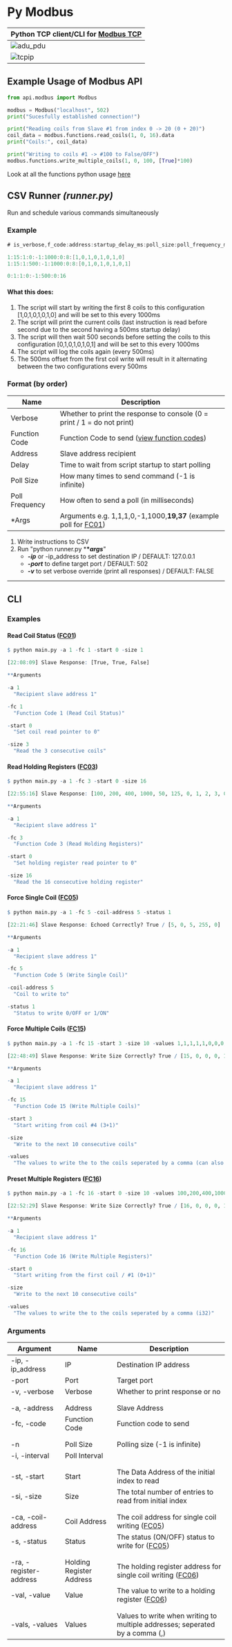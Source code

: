 # Py Modbus


|Python TCP client/CLI for [Modbus TCP](https://www.simplymodbus.ca/TCP.htm)|
|-|
|![adu_pdu](https://github.com/joseph-gerald/py-tcp-modbus/assets/73967013/8453c242-effa-4b31-a63d-2c8ad6bade46)|
|![tcpip](https://github.com/joseph-gerald/py-tcp-modbus/assets/73967013/104529ac-7b15-4a99-9dc3-6f5dcea37801)|




## Example Usage of Modbus API
```py
from api.modbus import Modbus

modbus = Modbus("localhost", 502)
print("Sucesfully established connection!")

print("Reading coils from Slave #1 from index 0 -> 20 (0 + 20)")
coil_data = modbus.functions.read_coils(1, 0, 16).data
print("Coils:", coil_data)

print("Writing to coils #1 -> #100 to False/OFF")
modbus.functions.write_multiple_coils(1, 0, 100, [True]*100)
```

Look at all the functions python usage [here](https://github.com/joseph-gerald/py-tcp-modbus/blob/main/modbus/api/function_wrapper.py)

## CSV Runner *(runner.py)*
Run and schedule various commands simultaneously

### Example
```cs
# is_verbose,f_code:address:startup_delay_ms:poll_size:poll_frequency_ms:args...

1:15:1:0:-1:1000:0:8:[1,0,1,0,1,0,1,0]
1:15:1:500:-1:1000:0:8:[0,1,0,1,0,1,0,1]

0:1:1:0:-1:500:0:16
```
#### What this does:
1. The script will start by writing the first 8 coils to this configuration [1,0,1,0,1,0,1,0] and will be set to this every 1000ms
2. The script will print the current coils (last instruction is read before second due to the second having a 500ms startup delay)
3. The script will then wait 500 seconds before setting the coils to this configuration [0,1,0,1,0,1,0,1] and will be set to this every 1000ms
4. The script will log the coils again (every 500ms)
5. The 500ms offset from the first coil write will result in it alternating between the two configurations every 500ms

### Format (by order)

| Name | Description |
|-----|-----|
| Verbose | Whether to print the response to console (0 = print / 1 = do not print) |
| Function Code | Function Code to send ([view function codes](https://www.simplymodbus.ca/FC01.htm)) |
| Address | Slave address recipient |
| Delay | Time to wait from script startup to start polling |
| Poll Size | How many times to send command (-1 is infinite) |
| Poll Frequency | How often to send a poll (in milliseconds) |
| *Args | Arguments e.g. 1,1,1,0,-1,1000,**19,37** (example poll for [FC01](https://www.simplymodbus.ca/FC01.htm)) |

1. Write instructions to CSV
2. Run "python runner.py ***\**args***"
   - ***-ip*** or -ip_address to set destination IP / DEFAULT: 127.0.0.1
   - ***-port*** to define target port / DEFAULT: 502
   - ***-v*** to set verbose override (print all responses) / DEFAULT: FALSE

---
  
## CLI

### Examples
#### Read Coil Status ([FC01](https://www.simplymodbus.ca/FC01.htm))
```r
$ python main.py -a 1 -fc 1 -start 0 -size 1

[22:08:09] Slave Response: [True, True, False]

**Arguments

-a 1
  "Recipient slave address 1"

-fc 1
  "Function Code 1 (Read Coil Status)"

-start 0
  "Set coil read pointer to 0"

-size 3
  "Read the 3 consecutive coils"
```

#### Read Holding Registers ([FC03](https://www.simplymodbus.ca/FC03.htm))
```r
$ python main.py -a 1 -fc 3 -start 0 -size 16

[22:55:16] Slave Response: [100, 200, 400, 1000, 50, 125, 0, 1, 2, 3, 0, 0, 0, 0, 0, 0]

**Arguments

-a 1
  "Recipient slave address 1"

-fc 3
  "Function Code 3 (Read Holding Registers)"

-start 0
  "Set holding register read pointer to 0"

-size 16
  "Read the 16 consecutive holding register"
```

#### Force Single Coil ([FC05](https://www.simplymodbus.ca/FC05.htm))
```r
$ python main.py -a 1 -fc 5 -coil-address 5 -status 1

[22:21:46] Slave Response: Echoed Correctly? True / [5, 0, 5, 255, 0]

**Arguments

-a 1
  "Recipient slave address 1"

-fc 5
  "Function Code 5 (Write Single Coil)"

-coil-address 5
  "Coil to write to"

-status 1
  "Status to write 0/OFF or 1/ON"
```

#### Force Multiple Coils ([FC15](https://www.simplymodbus.ca/FC15.htm))
```r
$ python main.py -a 1 -fc 15 -start 3 -size 10 -values 1,1,1,1,1,0,0,0,0,0

[22:48:49] Slave Response: Write Size Correctly? True / [15, 0, 0, 0, 10]

**Arguments

-a 1
  "Recipient slave address 1"

-fc 15
  "Function Code 15 (Write Multiple Coils)"

-start 3
  "Start writing from coil #4 (3+1)"

-size
  "Write to the next 10 consecutive coils"

-values
  "The values to write the to the coils seperated by a comma (can also be True or False instead of 0s and 1s)"
```

#### Preset Multiple Registers ([FC16](https://www.simplymodbus.ca/FC16.htm))
```r
$ python main.py -a 1 -fc 16 -start 0 -size 10 -values 100,200,400,1000,50,125,0,1,2,3

[22:52:29] Slave Response: Write Size Correctly? True / [16, 0, 0, 0, 10]

**Arguments

-a 1
  "Recipient slave address 1"

-fc 16
  "Function Code 16 (Write Multiple Registers)"

-start 0
  "Start writing from the first coil / #1 (0+1)"

-size
  "Write to the next 10 consecutive coils"

-values
  "The values to write the to the coils seperated by a comma (i32)"
```



### Arguments
| Argument | Name | Description |
|-----|-----| ---- |
| -ip, -ip_address | IP | Destination IP address |
| -port | Port | Target port |
| -v, -verbose | Verbose | Whether to print response or no |
| | |
| | |
| -a, -address | Address | Slave Address |
| -fc, -code | Function Code | Function code to send |
| | |
| | |
| -n | Poll Size | Polling size (-1 is infinite) |
| -i, -interval | Poll Interval | | Polling interval (in milliseconds) |
| | |
| | |
| -st, -start | Start | The Data Address of the initial index to read |
| -si, -size | Size | The total number of entries to read from initial index |
| | |
| | |
| -ca, -coil-address | Coil Address | The coil address for single coil writing ([FC05](https://www.simplymodbus.ca/FC05.htm)) |
| -s, -status | Status | The status (ON/OFF) status to write for ([FC05](https://www.simplymodbus.ca/FC05.htm)) |
| | |
| | |
| -ra, -register-address | Holding Register Address | The holding register address for single coil writing ([FC06](https://www.simplymodbus.ca/FC06.htm)) |
| -val, -value | Value | The value to write to a holding register ([FC06](https://www.simplymodbus.ca/FC06.htm)) |
| | |
| | |
| -vals, -values | Values | Values to write when writing to multiple addresses; seperated by a comma (,) |
